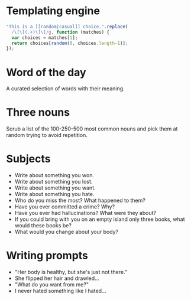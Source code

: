 # Templating engine

```javascript
"This is a [[random|casual]] choice.".replace(
  /\[\[(.+)\]\]/g, function (matches) {
  var choices = matches[1];
  return choices[random(0, choices.length-1)];
});
```

# Word of the day

A curated selection of words with their meaning.

# Three nouns

Scrub a list of the 100-250-500 most common nouns and pick them at random trying to avoid repetition. 

# Subjects

- Write about something you won.
- Write about something you lost.
- Write about something you want.
- Write about something you hate.
- Who do you miss the most? What happened to them?
- Have you ever committed a crime? Why?
- Have you ever had hallucinations? What were they about?
- If you could bring with you on an empty island only three books, what would these books be?
- What would you change about your body?

# Writing prompts

- "Her body is healthy, but she's just not there."
- She flipped her hair and drawled...
- "What do you want from me?"
- I never hated something like I hated…
